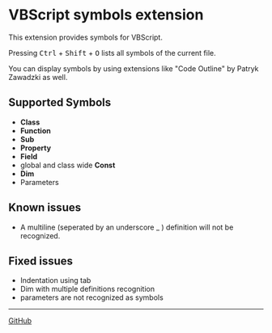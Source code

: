 # VBScript symbols extension

This extension provides symbols for VBScript.

Pressing <kbd>Ctrl</kbd> + <kbd>Shift</kbd> + <kbd>O</kbd> lists all symbols of the current file.

You can display symbols by using extensions like "Code Outline" by Patryk Zawadzki as well.

## Supported Symbols

- __Class__
- __Function__
- __Sub__
- __Property__
- __Field__
- global and class wide __Const__
- __Dim__
- Parameters

## Known issues

- A multiline (seperated by an underscore _ ) definition will not be recognized.

## Fixed issues

- Indentation using tab
- Dim with multiple definitions recognition
- parameters are not recognized as symbols

---

[GitHub](https://github.com/Luncher91/VBScript-vscode)
